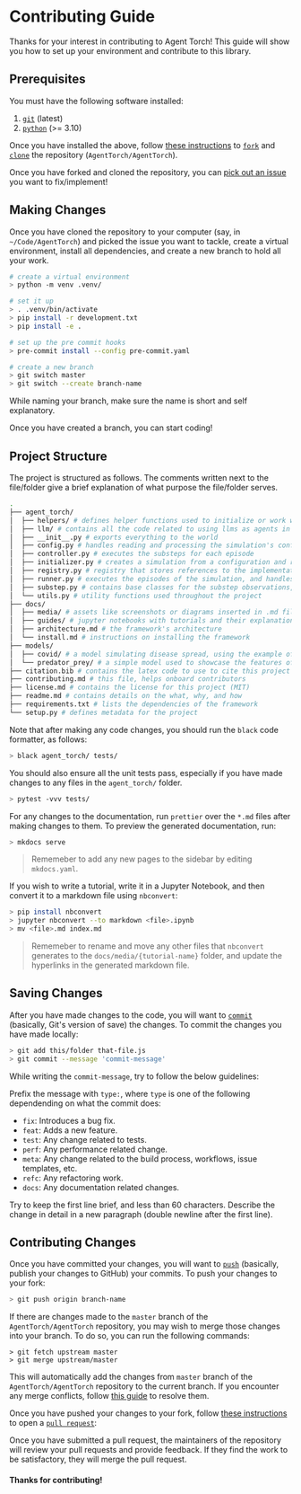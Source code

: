 # Contributing Guide

Thanks for your interest in contributing to Agent Torch! This guide will show
you how to set up your environment and contribute to this library.

## Prerequisites

You must have the following software installed:

1. [`git`](https://github.com/git-guides/install-git) (latest)
2. [`python`](https://wiki.python.org/moin/BeginnersGuide/Download) (>= 3.10)

Once you have installed the above, follow
[these instructions](https://docs.github.com/en/get-started/quickstart/fork-a-repo)
to
[`fork`](https://docs.github.com/en/pull-requests/collaborating-with-pull-requests/working-with-forks)
and [`clone`](https://github.com/git-guides/git-clone) the repository
(`AgentTorch/AgentTorch`).

Once you have forked and cloned the repository, you can
[pick out an issue](https://github.com/AgentTorch/AgentTorch/issues?q=is%3Aissue+is%3Aopen+sort%3Aupdated-desc)
you want to fix/implement!

## Making Changes

Once you have cloned the repository to your computer (say, in
`~/Code/AgentTorch`) and picked the issue you want to tackle, create a virtual
environment, install all dependencies, and create a new branch to hold all your
work.

```sh
# create a virtual environment
> python -m venv .venv/

# set it up
> . .venv/bin/activate
> pip install -r development.txt
> pip install -e .

# set up the pre commit hooks
> pre-commit install --config pre-commit.yaml

# create a new branch
> git switch master
> git switch --create branch-name
```

While naming your branch, make sure the name is short and self explanatory.

Once you have created a branch, you can start coding!

## Project Structure

The project is structured as follows. The comments written next to the
file/folder give a brief explanation of what purpose the file/folder serves.

```sh
.
├── agent_torch/
│  ├── helpers/ # defines helper functions used to initialize or work with the state of the simulation.
│  ├── llm/ # contains all the code related to using llms as agents in the simulation
│  ├── __init__.py # exports everything to the world
│  ├── config.py # handles reading and processing the simulation's configuration
│  ├── controller.py # executes the substeps for each episode
│  ├── initializer.py # creates a simulation from a configuration and registry
│  ├── registry.py # registry that stores references to the implementations of the substeps and helper functions
│  ├── runner.py # executes the episodes of the simulation, and handles its state
│  ├── substep.py # contains base classes for the substep observations, actions and transitions
│  └── utils.py # utility functions used throughout the project
├── docs/
│  ├── media/ # assets like screenshots or diagrams inserted in .md files
│  ├── guides/ # jupyter notebooks with tutorials and their explanations
│  ├── architecture.md # the framework's architecture
│  └── install.md # instructions on installing the framework
├── models/
│  ├── covid/ # a model simulating disease spread, using the example of covid 19
│  └── predator_prey/ # a simple model used to showcase the features of the framework
├── citation.bib # contains the latex code to use to cite this project
├── contributing.md # this file, helps onboard contributors
├── license.md # contains the license for this project (MIT)
├── readme.md # contains details on the what, why, and how
├── requirements.txt # lists the dependencies of the framework
└── setup.py # defines metadata for the project
```

Note that after making any code changes, you should run the `black` code
formatter, as follows:

```sh
> black agent_torch/ tests/
```

You should also ensure all the unit tests pass, especially if you have made
changes to any files in the `agent_torch/` folder.

```sh
> pytest -vvv tests/
```

For any changes to the documentation, run `prettier` over the `*.md` files after
making changes to them. To preview the generated documentation, run:

```sh
> mkdocs serve
```

> Rememeber to add any new pages to the sidebar by editing `mkdocs.yaml`.

If you wish to write a tutorial, write it in a Jupyter Notebook, and then
convert it to a markdown file using `nbconvert`:

```sh
> pip install nbconvert
> jupyter nbconvert --to markdown <file>.ipynb
> mv <file>.md index.md
```

> Rememeber to rename and move any other files that `nbconvert` generates to the
> `docs/media/{tutorial-name}` folder, and update the hyperlinks in the
> generated markdown file.

## Saving Changes

After you have made changes to the code, you will want to
[`commit`](https://github.com/git-guides/git-commit) (basically, Git's version
of save) the changes. To commit the changes you have made locally:

```sh
> git add this/folder that-file.js
> git commit --message 'commit-message'
```

While writing the `commit-message`, try to follow the below guidelines:

Prefix the message with `type:`, where `type` is one of the following
dependending on what the commit does:

- `fix`: Introduces a bug fix.
- `feat`: Adds a new feature.
- `test`: Any change related to tests.
- `perf`: Any performance related change.
- `meta`: Any change related to the build process, workflows, issue templates,
  etc.
- `refc`: Any refactoring work.
- `docs`: Any documentation related changes.

Try to keep the first line brief, and less than 60 characters. Describe the
change in detail in a new paragraph (double newline after the first line).

## Contributing Changes

Once you have committed your changes, you will want to
[`push`](https://github.com/git-guides/git-push) (basically, publish your
changes to GitHub) your commits. To push your changes to your fork:

```sh
> git push origin branch-name
```

If there are changes made to the `master` branch of the `AgentTorch/AgentTorch`
repository, you may wish to merge those changes into your branch. To do so, you
can run the following commands:

```
> git fetch upstream master
> git merge upstream/master
```

This will automatically add the changes from `master` branch of the
`AgentTorch/AgentTorch` repository to the current branch. If you encounter any
merge conflicts, follow
[this guide](https://docs.github.com/en/pull-requests/collaborating-with-pull-requests/addressing-merge-conflicts/resolving-a-merge-conflict-using-the-command-line)
to resolve them.

Once you have pushed your changes to your fork, follow
[these instructions](https://docs.github.com/en/pull-requests/collaborating-with-pull-requests/proposing-changes-to-your-work-with-pull-requests/creating-a-pull-request-from-a-fork)
to open a
[`pull request`](https://docs.github.com/en/pull-requests/collaborating-with-pull-requests/proposing-changes-to-your-work-with-pull-requests/about-pull-requests):

Once you have submitted a pull request, the maintainers of the repository will
review your pull requests and provide feedback. If they find the work to be
satisfactory, they will merge the pull request.

#### Thanks for contributing!

<!-- This contributing guide was inspired by the Electron project's contributing guide. -->
